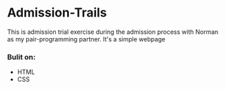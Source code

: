 # Admission-Trails
 This is admission trial exercise during the admission process with Norman as my pair-programming partner. It's a simple webpage

### Bulit on:
 - HTML
 - CSS
